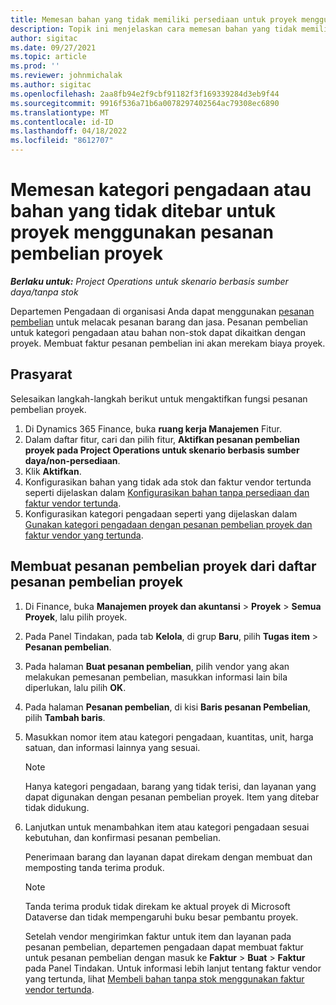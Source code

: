 ```yaml
---
title: Memesan bahan yang tidak memiliki persediaan untuk proyek menggunakan pesanan pembelian proyek
description: Topik ini menjelaskan cara memesan bahan yang tidak memiliki persediaan untuk proyek menggunakan pesanan pembelian proyek.
author: sigitac
ms.date: 09/27/2021
ms.topic: article
ms.prod: ''
ms.reviewer: johnmichalak
ms.author: sigitac
ms.openlocfilehash: 2aa8fb94e2f9cbf91182f3f169339284d3eb9f44
ms.sourcegitcommit: 9916f536a71b6a0078297402564ac79308ec6890
ms.translationtype: MT
ms.contentlocale: id-ID
ms.lasthandoff: 04/18/2022
ms.locfileid: "8612707"
---
```

# <a name="order-procurement-categories-or-non-stocked-materials-for-a-project-using-project-purchase-orders"></a>Memesan kategori pengadaan atau bahan yang tidak ditebar untuk proyek menggunakan pesanan pembelian proyek

_**Berlaku untuk:** Project Operations untuk skenario berbasis sumber daya/tanpa stok_

Departemen Pengadaan di organisasi Anda dapat menggunakan [pesanan pembelian](/dynamics365/supply-chain/procurement/purchase-order-overview) untuk melacak pesanan barang dan jasa. Pesanan pembelian untuk kategori pengadaan atau bahan non-stok dapat dikaitkan dengan proyek. Membuat faktur pesanan pembelian ini akan merekam biaya proyek.

## <a name="prerequisites"></a>Prasyarat
Selesaikan langkah-langkah berikut untuk mengaktifkan fungsi pesanan pembelian proyek.

1. Di Dynamics 365 Finance, buka **ruang kerja Manajemen** Fitur.
2. Dalam daftar fitur, cari dan pilih fitur, **Aktifkan pesanan pembelian proyek pada Project Operations untuk skenario berbasis sumber daya/non-persediaan**.
3. Klik **Aktifkan**.
4. Konfigurasikan bahan yang tidak ada stok dan faktur vendor tertunda seperti dijelaskan dalam [Konfigurasikan bahan tanpa persediaan dan faktur vendor tertunda](configure-materials-nonstocked.md).
5. Konfigurasikan kategori pengadaan seperti yang dijelaskan dalam [Gunakan kategori pengadaan dengan pesanan pembelian proyek dan faktur vendor yang tertunda](configure-procurement-categories.md).

## <a name="create-a-project-purchase-order-from-the-project-purchase-order-list"></a>Membuat pesanan pembelian proyek dari daftar pesanan pembelian proyek

1. Di Finance, buka **Manajemen proyek dan akuntansi** > **Proyek** > **Semua Proyek**, lalu pilih proyek.
2. Pada Panel Tindakan, pada tab **Kelola**, di grup **Baru**, pilih **Tugas item** > **Pesanan pembelian**.
3. Pada halaman **Buat pesanan pembelian**, pilih vendor yang akan melakukan pemesanan pembelian, masukkan informasi lain bila diperlukan, lalu pilih **OK**.
4. Pada halaman **Pesanan pembelian**, di kisi **Baris pesanan Pembelian**, pilih **Tambah baris**.
5. Masukkan nomor item atau kategori pengadaan, kuantitas, unit, harga satuan, dan informasi lainnya yang sesuai.

    > [!NOTE]
    > Hanya kategori pengadaan, barang yang tidak terisi, dan layanan yang dapat digunakan dengan pesanan pembelian proyek. Item yang ditebar tidak didukung.

6. Lanjutkan untuk menambahkan item atau kategori pengadaan sesuai kebutuhan, dan konfirmasi pesanan pembelian.

    Penerimaan barang dan layanan dapat direkam dengan membuat dan memposting tanda terima produk.

    > [!NOTE]
    > Tanda terima produk tidak direkam ke aktual proyek di Microsoft Dataverse dan tidak mempengaruhi buku besar pembantu proyek.

    Setelah vendor mengirimkan faktur untuk item dan layanan pada pesanan pembelian, departemen pengadaan dapat membuat faktur untuk pesanan pembelian dengan masuk ke **Faktur** > **Buat** > **Faktur** pada Panel Tindakan. Untuk informasi lebih lanjut tentang faktur vendor yang tertunda, lihat [Membeli bahan tanpa stok menggunakan faktur vendor tertunda](pending-vendor-invoices.md).
